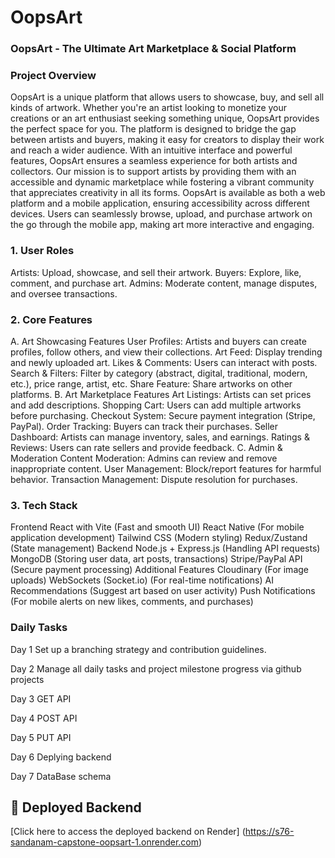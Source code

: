 # OopsArt

### OopsArt - The Ultimate Art Marketplace & Social Platform

### Project Overview

OopsArt is a unique platform that allows users to showcase, buy, and sell all kinds of artwork. Whether you're an artist looking to monetize your creations or an art enthusiast seeking something unique, OopsArt provides the perfect space for you. The platform is designed to bridge the gap between artists and buyers, making it easy for creators to display their work and reach a wider audience. With an intuitive interface and powerful features, OopsArt ensures a seamless experience for both artists and collectors. Our mission is to support artists by providing them with an accessible and dynamic marketplace while fostering a vibrant community that appreciates creativity in all its forms.
OopsArt is available as both a web platform and a mobile application, ensuring accessibility across different devices. Users can seamlessly browse, upload, and purchase artwork on the go through the mobile app, making art more interactive and engaging.

### 1. User Roles

Artists: Upload, showcase, and sell their artwork.
Buyers: Explore, like, comment, and purchase art.
Admins: Moderate content, manage disputes, and oversee transactions.

### 2. Core Features

A. Art Showcasing Features
User Profiles: Artists and buyers can create profiles, follow others, and view their collections.
Art Feed: Display trending and newly uploaded art.
Likes & Comments: Users can interact with posts.
Search & Filters: Filter by category (abstract, digital, traditional, modern, etc.), price range, artist, etc.
Share Feature: Share artworks on other platforms.
B. Art Marketplace Features
Art Listings: Artists can set prices and add descriptions.
Shopping Cart: Users can add multiple artworks before purchasing.
Checkout System: Secure payment integration (Stripe, PayPal).
Order Tracking: Buyers can track their purchases.
Seller Dashboard: Artists can manage inventory, sales, and earnings.
Ratings & Reviews: Users can rate sellers and provide feedback.
C. Admin & Moderation
Content Moderation: Admins can review and remove inappropriate content.
User Management: Block/report features for harmful behavior.
Transaction Management: Dispute resolution for purchases.

### 3. Tech Stack
Frontend
React with Vite (Fast and smooth UI)
React Native (For mobile application development)
Tailwind CSS (Modern styling)
Redux/Zustand (State management)
Backend
Node.js + Express.js (Handling API requests)
MongoDB (Storing user data, art posts, transactions)
Stripe/PayPal API (Secure payment processing)
Additional Features
Cloudinary (For image uploads)
WebSockets (Socket.io) (For real-time notifications)
AI Recommendations (Suggest art based on user activity)
Push Notifications (For mobile alerts on new likes, comments, and purchases)

### Daily Tasks
Day 1
Set up a branching strategy and contribution guidelines.

Day 2
Manage all daily tasks and project milestone progress via github projects

Day 3
GET API

Day 4
POST API

Day 5
PUT API

Day 6
Deplying backend

Day 7
DataBase schema

## 🚀 Deployed Backend

[Click here to access the deployed backend on Render]
(https://s76-sandanam-capstone-oopsart-1.onrender.com)
